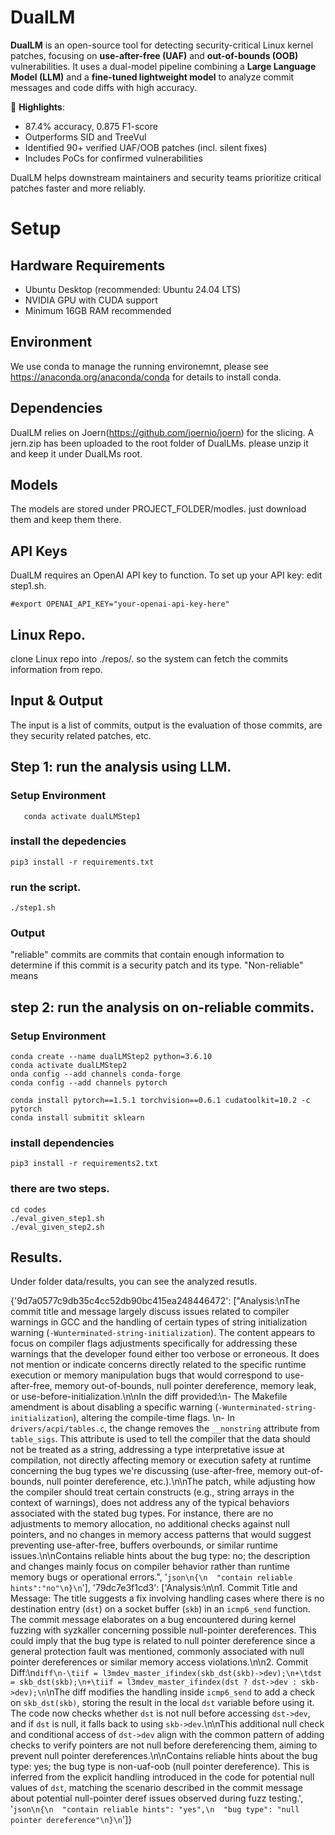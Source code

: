 # DualLM

**DualLM** is an open-source tool for detecting security-critical Linux kernel patches, focusing on **use-after-free (UAF)** and **out-of-bounds (OOB)** vulnerabilities. It uses a dual-model pipeline combining a **Large Language Model (LLM)** and a **fine-tuned lightweight model** to analyze commit messages and code diffs with high accuracy.

📌 **Highlights**:
- 87.4% accuracy, 0.875 F1-score  
- Outperforms SID and TreeVul  
- Identified 90+ verified UAF/OOB patches (incl. silent fixes)  
- Includes PoCs for confirmed vulnerabilities  

DualLM helps downstream maintainers and security teams prioritize critical patches faster and more reliably.

# Setup

## Hardware Requirements

- Ubuntu Desktop (recommended: Ubuntu 24.04 LTS)
- NVIDIA GPU with CUDA support
- Minimum 16GB RAM recommended


## Environment
We use conda to manage the running environemnt, please see https://anaconda.org/anaconda/conda for details to install conda.

## Dependencies

DualLM relies on Joern(https://github.com/joernio/joern) for the slicing.  A jern.zip has been uploaded to the root folder of DualLMs. please unzip it and keep it under DualLMs root.

## Models

The models are stored under PROJECT_FOLDER/modles.  just download them and keep them there.

## API Keys

DualLM requires an OpenAI API key to function. To set up your API key: edit step1.sh.
```
#export OPENAI_API_KEY="your-openai-api-key-here"
```

## Linux Repo.
clone Linux repo into ./repos/. so the system can fetch the commits information from repo.

## Input & Output
   The input is a list of commits, output is the evaluation of those commits, are they security related patches, etc.

##  Step 1: run the analysis using LLM.

### Setup Environment
```conda create --name dualLMStep1 python=3.10
   conda activate dualLMStep1
```
### install the depedencies
```
pip3 install -r requirements.txt
```
### run the script.
```
./step1.sh
```
### Output

"reliable" commits are commits that contain enough information to determine if this commit is a security patch and its type.  "Non-reliable" means 


## step 2: run the analysis on on-reliable commits.

### Setup Environment
```
conda create --name dualLMStep2 python=3.6.10
conda activate dualLMStep2
onda config --add channels conda-forge
conda config --add channels pytorch

conda install pytorch==1.5.1 torchvision==0.6.1 cudatoolkit=10.2 -c pytorch
conda install submitit sklearn

```
### install dependencies 
```
pip3 install -r requirements2.txt
```

### there are two steps.
```
cd codes
./eval_given_step1.sh
./eval_given_step2.sh
```

## Results.
Under folder data/results, you can see the analyzed resutls.

{'9d7a0577c9db35c4cc52db90bc415ea248446472': ["Analysis:\nThe commit title and message largely discuss issues related to compiler warnings in GCC and the handling of certain types of string initialization warning (`-Wunterminated-string-initialization`). The content appears to focus on compiler flags adjustments specifically for addressing these warnings that the developer found either too verbose or erroneous. It does not mention or indicate concerns directly related to the specific runtime execution or memory manipulation bugs that would correspond to use-after-free, memory out-of-bounds, null pointer dereference, memory leak, or use-before-initialization.\n\nIn the diff provided:\n- The Makefile amendment is about disabling a specific warning (`-Wunterminated-string-initialization`), altering the compile-time flags. \n- In `drivers/acpi/tables.c`, the change removes the `__nonstring` attribute from `table_sigs`. This attribute is used to tell the compiler that the data should not be treated as a string, addressing a type interpretative issue at compilation, not directly affecting memory or execution safety at runtime concerning the bug types we're discussing (use-after-free, memory out-of-bounds, null pointer dereference, etc.).\n\nThe patch, while adjusting how the compiler should treat certain constructs (e.g., string arrays in the context of warnings), does not address any of the typical behaviors associated with the stated bug types. For instance, there are no adjustments to memory allocation, no additional checks against null pointers, and no changes in memory access patterns that would suggest preventing use-after-free, buffers overbounds, or similar runtime issues.\n\nContains reliable hints about the bug type: no; the description and changes mainly focus on compiler behavior rather than runtime memory bugs or operational errors.", '```json\n{\n  "contain reliable hints":"no"\n}\n```'], '79dc7e3f1cd3': ['Analysis:\n\n1. Commit Title and Message: The title suggests a fix involving handling cases where there is no destination entry (`dst`) on a socket buffer (`skb`) in an `icmp6_send` function. The commit message elaborates on a bug encountered during kernel fuzzing with syzkaller concerning possible null-pointer dereferences. This could imply that the bug type is related to null pointer dereference since a general protection fault was mentioned, commonly associated with null pointer dereferences or similar memory access violations.\n\n2. Commit Diff:\n```diff\n-\tiif = l3mdev_master_ifindex(skb_dst(skb)->dev);\n+\tdst = skb_dst(skb);\n+\tiif = l3mdev_master_ifindex(dst ? dst->dev : skb->dev);\n```\nThe diff modifies the handling inside `icmp6_send` to add a check on `skb_dst(skb)`, storing the result in the local `dst` variable before using it. The code now checks whether `dst` is not null before accessing `dst->dev`, and if `dst` is null, it falls back to using `skb->dev`.\n\nThis additional null check and conditional access of `dst->dev` align with the common pattern of adding checks to verify pointers are not null before dereferencing them, aiming to prevent null pointer dereferences.\n\nContains reliable hints about the bug type: yes; the bug type is non-uaf-oob (null pointer dereference). This is inferred from the explicit handling introduced in the code for potential null values of `dst`, matching the scenario described in the commit message about potential null-pointer deref issues observed during fuzz testing.', '```json\n{\n  "contain reliable hints": "yes",\n  "bug type": "null pointer dereference"\n}\n```']}
